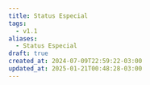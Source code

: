```yaml
---
title: Status Especial
tags:
  - v1.1
aliases:
  - Status Especial
draft: true
created_at: 2024-07-09T22:59:22-03:00
updated_at: 2025-01-21T00:48:28-03:00
---
```


